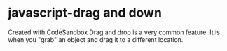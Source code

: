 # javascript-drag and down
Created with CodeSandbox
Drag and drop is a very common feature. It is when you "grab" an object and drag it to a different location.

